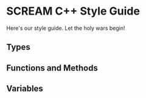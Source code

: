 # SCREAM C++ Style Guide

Here's our style guide. Let the holy wars begin!

## Types

## Functions and Methods

## Variables
